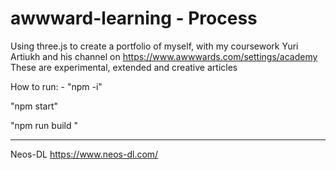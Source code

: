 ﻿# awwward-learning - Process 
Using three.js to create a portfolio of myself, with my coursework
Yuri Artiukh and his channel on https://www.awwwards.com/settings/academy
These are experimental, extended and creative articles

How to run: -
"npm -i"

"npm start"

"npm run build "



-------
Neos-DL
https://www.neos-dl.com/
